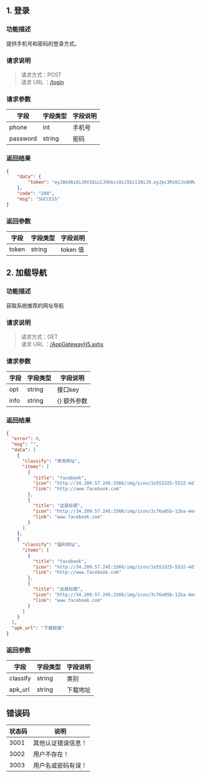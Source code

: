 ## 1. 登录

### 功能描述

提供手机号和密码的登录方式。

### 请求说明

> 请求方式：POST<br>
> 请求 URL ：[/login](#)

### 请求参数

| 字段     | 字段类型 | 字段说明 |
| -------- | -------- | -------- |
| phone    | int      | 手机号   |
| password | string   | 密码     |

### 返回结果

```json
{
    "data": {
        "token": "eyJ0eXAiOiJKV1QiLCJhbGciOiJIUzI1NiJ9.eyJpc3MiOiJodHRwOi8vc2FsZS1hcGkuZGV2L2xvZ2luIiwiaWF0IjoxNDkxNTMyOTI4LCJleHAiOjE0OTIyNTI5MjgsIm5iZiI6MTQ5MTUzMjkyOCwianRpIjoiN1hCUXdwN1FHZmxUdHVVQiIsInV1aWQiOiI1MDZjYWY3MCJ9.FyyXagHtBfDBtMJZPV_hm2q6CVULpY63JPDGDHXc"
    },
    "code": "200",
    "msg": "SUCCESS"
}
```

### 返回参数

| 字段  | 字段类型 | 字段说明 |
| ----- | -------- | -------- |
| token | string   | token 值 |

## 2. 加载导航

### 功能描述

获取系统推荐的网址导航

### 请求说明

> 请求方式：GET<br>
> 请求 URL ：[/AppGatewayH5.ashx](#)

### 请求参数

| 字段     | 字段类型 | 字段说明 |
| -------- | -------- | -------- |
| opt | string   | 接口key     |
| info | string   | {} 额外参数     |

### 返回结果

```json
{
  "error": 0,
  "msg": "",
  "data": [
    {
      "classify": "常用网址",
      "items": [
        {
          "title": "facebook",
          "icon": "http://34.209.57.245:3366/img/icon/1e553325-5532-4d17-99f3-6a04f867f24b.png",
          "link": "http://www.facebook.com"
        },
        {
          "title": "这是标题",
          "icon": "http://34.209.57.245:3366/img/icon/3c76a05b-12ba-4eea-a09f-3718a45c787e.png",
          "link": "www.facebook.com"
        }
      ]
    },
    {
      "classify": "福利网址",
      "items": [
        {
          "title": "facebook",
          "icon": "http://34.209.57.245:3366/img/icon/1e553325-5532-4d17-99f3-6a04f867f24b.png",
          "link": "http://www.facebook.com"
        },
        {
          "title": "这是标题",
          "icon": "http://34.209.57.245:3366/img/icon/3c76a05b-12ba-4eea-a09f-3718a45c787e.png",
          "link": "www.facebook.com"
        }
      ]
    }
  ],
  "apk_url": "下载链接"
}
```

### 返回参数

| 字段  | 字段类型 | 字段说明 |
| ----- | -------- | -------- |
| classify | string   | 类别 |
| apk_url | string   | 下载地址 |


## 错误码

| 状态码 | 说明               |
| ------ | ------------------ |
| 3001   | 其他认证错误信息！ |
| 3002   | 用户不存在！       |
| 3003   | 用户名或密码有误！ |
